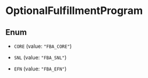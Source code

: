 
# OptionalFulfillmentProgram

## Enum


* `CORE` (value: `"FBA_CORE"`)

* `SNL` (value: `"FBA_SNL"`)

* `EFN` (value: `"FBA_EFN"`)



